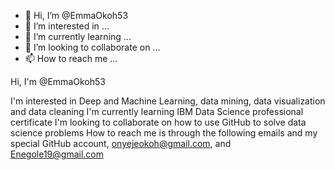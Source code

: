 - 👋 Hi, I’m @EmmaOkoh53
- 👀 I’m interested in ...
- 🌱 I’m currently learning ...
- 💞️ I’m looking to collaborate on ...
- 📫 How to reach me ...

<!---
EmmaOkoh53/EmmaOkoh53 is a ✨ special ✨ repository because its `README.md` (this file) appears on your GitHub profile.
You can click the Preview link to take a look at your changes.
--->Hi, I'm @EmmaOkoh53
I'm interested in Deep and Machine Learning, data mining, data visualization and data cleaning
I'm currently learning IBM Data Science professional certificate
I'm looking to collaborate on how to use GitHub to solve data science problems
How to reach me is through the following emails and my special GitHub account, onyejeokoh@gmail.com, and Enegole19@gmail.com

